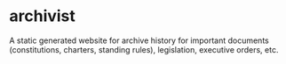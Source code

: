# archivist
A static generated website for archive history for important documents (constitutions, charters, standing rules), legislation, executive orders, etc. 
